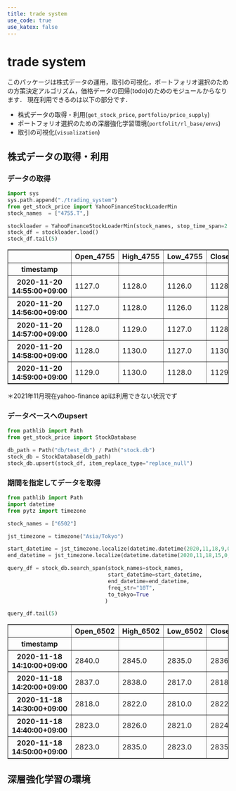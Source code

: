 ```yaml
---
title: trade system
use_code: true
use_katex: false
---
```

# trade system
このパッケージは株式データの運用，取引の可視化，ポートフォリオ選択のための方策決定アルゴリズム，価格データの回帰(todo)のためのモジュールからなります．
現在利用できるのは以下の部分です．
- 株式データの取得・利用(`get_stock_price`, `portfolio/price_supply`)
- ポートフォリオ選択のための深層強化学習環境(`portfolit/rl_base/envs`)
- 取引の可視化(`visualization`)

## 株式データの取得・利用
### データの取得
```python
import sys
sys.path.append("./trading_system")
from get_stock_price import YahooFinanceStockLoaderMin
stock_names  = ["4755.T",]

stockloader = YahooFinanceStockLoaderMin(stock_names, stop_time_span=2.0, is_use_stop=False, to_tokyo=True)
stock_df = stockloader.load()
stock_df.tail(5)
```

<div>
<table border="1" class="dataframe">
  <thead>
    <tr style="text-align: right;">
      <th></th>
      <th>Open_4755</th>
      <th>High_4755</th>
      <th>Low_4755</th>
      <th>Close_4755</th>
      <th>Volume_4755</th>
    </tr>
    <tr>
      <th>timestamp</th>
      <th></th>
      <th></th>
      <th></th>
      <th></th>
      <th></th>
    </tr>
  </thead>
  <tbody>
    <tr>
      <th>2020-11-20 14:55:00+09:00</th>
      <td>1127.0</td>
      <td>1128.0</td>
      <td>1126.0</td>
      <td>1128.0</td>
      <td>41000.0</td>
    </tr>
    <tr>
      <th>2020-11-20 14:56:00+09:00</th>
      <td>1127.0</td>
      <td>1128.0</td>
      <td>1126.0</td>
      <td>1128.0</td>
      <td>53300.0</td>
    </tr>
    <tr>
      <th>2020-11-20 14:57:00+09:00</th>
      <td>1128.0</td>
      <td>1129.0</td>
      <td>1127.0</td>
      <td>1128.0</td>
      <td>20000.0</td>
    </tr>
    <tr>
      <th>2020-11-20 14:58:00+09:00</th>
      <td>1128.0</td>
      <td>1130.0</td>
      <td>1127.0</td>
      <td>1130.0</td>
      <td>76000.0</td>
    </tr>
    <tr>
      <th>2020-11-20 14:59:00+09:00</th>
      <td>1129.0</td>
      <td>1130.0</td>
      <td>1128.0</td>
      <td>1129.0</td>
      <td>94000.0</td>
    </tr>
  </tbody>
</table>
</div>

＊2021年11月現在yahoo-finance apiは利用できない状況でず

### データベースへのupsert
```python
from pathlib import Path
from get_stock_price import StockDatabase

db_path = Path("db/test_db") / Path("stock.db")
stock_db = StockDatabase(db_path)
stock_db.upsert(stock_df, item_replace_type="replace_null")
```

### 期間を指定してデータを取得
```python
from pathlib import Path
import datetime
from pytz import timezone

stock_names = ["6502"]

jst_timezone = timezone("Asia/Tokyo")

start_datetime = jst_timezone.localize(datetime.datetime(2020,11,18,9,0,0))
end_datetime = jst_timezone.localize(datetime.datetime(2020,11,18,15,0,0))

query_df = stock_db.search_span(stock_names=stock_names,
                                start_datetime=start_datetime,
                                end_datetime=end_datetime,
                                freq_str="10T",
                                to_tokyo=True
                               )

query_df.tail(5)
```

<div>
<table border="1" class="dataframe">
  <thead>
    <tr style="text-align: right;">
      <th></th>
      <th>Open_6502</th>
      <th>High_6502</th>
      <th>Low_6502</th>
      <th>Close_6502</th>
      <th>Volume_6502</th>
    </tr>
    <tr>
      <th>timestamp</th>
      <th></th>
      <th></th>
      <th></th>
      <th></th>
      <th></th>
    </tr>
  </thead>
  <tbody>
    <tr>
      <th>2020-11-18 14:10:00+09:00</th>
      <td>2840.0</td>
      <td>2845.0</td>
      <td>2835.0</td>
      <td>2836.0</td>
      <td>54900.0</td>
    </tr>
    <tr>
      <th>2020-11-18 14:20:00+09:00</th>
      <td>2837.0</td>
      <td>2838.0</td>
      <td>2817.0</td>
      <td>2818.0</td>
      <td>77700.0</td>
    </tr>
    <tr>
      <th>2020-11-18 14:30:00+09:00</th>
      <td>2818.0</td>
      <td>2822.0</td>
      <td>2810.0</td>
      <td>2822.0</td>
      <td>80600.0</td>
    </tr>
    <tr>
      <th>2020-11-18 14:40:00+09:00</th>
      <td>2823.0</td>
      <td>2826.0</td>
      <td>2821.0</td>
      <td>2824.0</td>
      <td>71500.0</td>
    </tr>
    <tr>
      <th>2020-11-18 14:50:00+09:00</th>
      <td>2823.0</td>
      <td>2835.0</td>
      <td>2823.0</td>
      <td>2835.0</td>
      <td>156600.0</td>
    </tr>
  </tbody>
</table>
</div>

## 深層強化学習の環境

